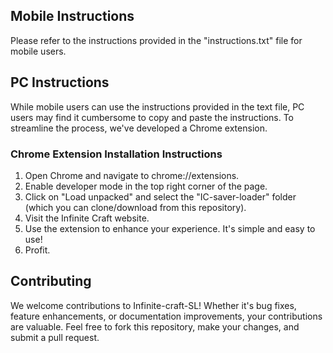 ## Mobile Instructions
Please refer to the instructions provided in the "instructions.txt" file for mobile users.

## PC Instructions
While mobile users can use the instructions provided in the text file, PC users may find it cumbersome to copy and paste the instructions. To streamline the process, we've developed a Chrome extension.

### Chrome Extension Installation Instructions
1. Open Chrome and navigate to chrome://extensions.
2. Enable developer mode in the top right corner of the page.
3. Click on "Load unpacked" and select the "IC-saver-loader" folder (which you can clone/download from this repository).
4. Visit the Infinite Craft website.
5. Use the extension to enhance your experience. It's simple and easy to use!
6. Profit.

## Contributing
We welcome contributions to Infinite-craft-SL! Whether it's bug fixes, feature enhancements, or documentation improvements, your contributions are valuable. Feel free to fork this repository, make your changes, and submit a pull request.
